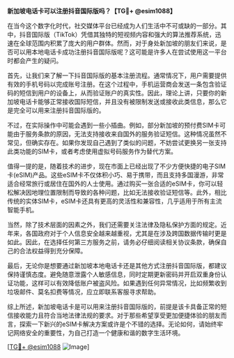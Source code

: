 **新加坡电话卡可以注册抖音国际版吗？【TG💪+ @esim1088】**

在当今这个数字化时代，社交媒体平台已经成为人们生活中不可或缺的一部分。其中，抖音国际版（TikTok）凭借其独特的短视频内容和强大的算法推荐系统，迅速在全球范围内积累了庞大的用户群体。然而，对于身处新加坡的朋友们来说，是否可以用本地电话卡成功注册抖音国际版呢？这可能是许多人在尝试使用这一平台时都会产生的疑问。

首先，让我们来了解一下抖音国际版的基本注册流程。通常情况下，用户需要提供有效的手机号码以完成账号注册。在这个过程中，手机运营商会发送一条包含验证码的短信到用户的设备上，从而验证账户的真实性。因此，理论上讲，只要你的新加坡电话卡能够正常接收国际短信，并且没有被限制发送或接收此类信息，那么它是完全可以用来注册抖音国际版的。

不过，在实际操作中可能会遇到一些小插曲。例如，部分新加坡的预付费SIM卡可能由于服务条款的原因，无法支持接收来自国外的服务验证短信。这种情况虽然不常见，但确实存在。如果你发现自己遇到了类似的问题，不妨尝试更换另一张支持此类功能的SIM卡，或者考虑使用虚拟号码服务作为替代方案。

值得一提的是，随着技术的进步，现在市面上已经出现了不少方便快捷的电子SIM卡(eSIM)产品。这些eSIM卡不仅体积小巧、易于携带，而且支持多国漫游，非常适合经常旅行或居住在国外的人士使用。通过购买一张合适的eSIM卡，你可以轻松解决因地理位置限制而导致的各种问题，比如无法接收验证短信等。此外，相比传统的实体SIM卡，eSIM卡还具有更高的灵活性和兼容性，几乎适用于所有主流智能手机。

当然，除了技术层面的因素之外，我们还需要关注法律及隐私保护方面的规定。近年来，各国政府对于个人信息安全越来越重视，尤其是在涉及跨国数据传输时更是如此。因此，在选择任何第三方服务之前，请务必仔细阅读相关协议条款，确保自己的合法权益得到充分保障。

最后，无论你是想要通过新加坡本地电话卡还是其他方式注册抖音国际版，都建议保持谨慎态度。避免随意泄露个人敏感信息，同时定期更新密码并开启双重身份认证功能，这样可以有效降低账户被盗风险。如果遇到任何异常情况，比如频繁收到垃圾邮件、莫名扣费等情况，应立即联系客服寻求帮助。

综上所述，新加坡电话卡是可以用来注册抖音国际版的，前提是该卡具备正常的短信接收能力且符合当地法律法规的要求。对于那些希望享受更加便捷体验的朋友而言，探索一下新兴的eSIM卡解决方案或许是个不错的选择。无论如何，请始终牢记网络安全的重要性，为自己打造一个健康和谐的数字生活环境。

[[TG💪+ @esim1088](https://t.me/s/esim1088) ![Image](https://i.postimg.cc/4NQfJmqS/Snipaste-2025-05-13-00-14-12.png)]